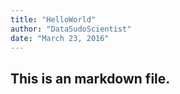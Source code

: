 ```yaml
---
title: "HelloWorld"
author: "DataSudoScientist"
date: "March 23, 2016"
---
```



## This is an markdown file. 
